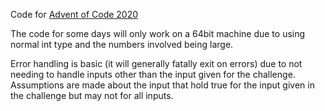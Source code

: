Code for [Advent of Code 2020](https://adventofcode.com/2020/)

The code for some days will only work on a 64bit machine due to using normal int type and the numbers involved being large.

Error handling is basic (it will generally fatally exit on errors) due to not needing to handle inputs other than the input given for the challenge. Assumptions are made about the input that hold true for the input given in the challenge but may not for all inputs.
